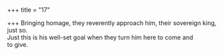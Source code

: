 +++
title = "17"

+++
Bringing homage, they reverently approach him, their sovereign king,  just so.  
Just this is his well-set goal when they turn him here to come and  
to give.  